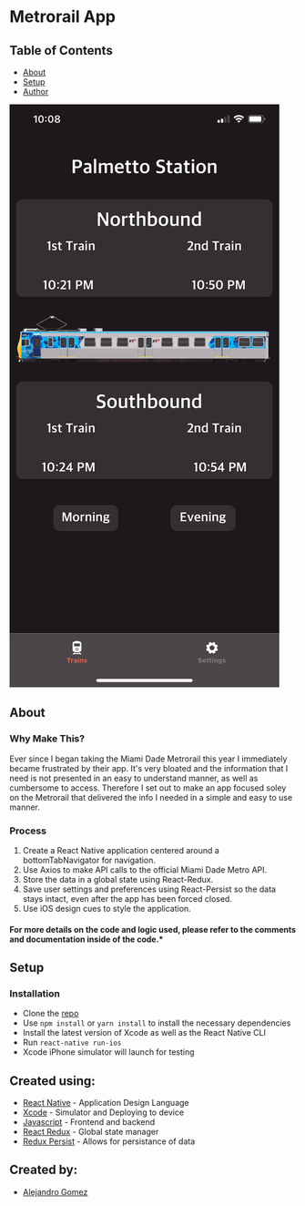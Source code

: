 # Metrorail App

## Table of Contents
- [About](#about)
- [Setup](#setup)
- [Author](#author)

![](MorningEveningStations.gif)
<br>

## About <a name="about"></a>

### Why Make This?

Ever since I began taking the Miami Dade Metrorail this year I immediately became frustrated by their app. 
It's very bloated and the information that I need is not presented in an easy to understand manner, as well as cumbersome to access.
Therefore I set out to make an app focused soley on the Metrorail that delivered the info I needed in a simple and easy to use manner.

### Process

1. Create a React Native application centered around a bottomTabNavigator for navigation.
2. Use Axios to make API calls to the official Miami Dade Metro API.
3. Store the data in a global state using React-Redux.
4. Save user settings and preferences using React-Persist so the data stays intact, even after the app has been forced closed.
5. Use iOS design cues to style the application.

#### For more details on the code and logic used, please refer to the comments and documentation inside of the code.*

## Setup <a name="setup"></a>

### Installation

*   Clone the [repo]('https://github.com/alegomez1/MetroTimes-React-Native/')
*   Use ```npm install``` or ```yarn install``` to install the necessary dependencies
*   Install the latest version of Xcode as well as the React Native CLI
*   Run ```react-native run-ios```
*   Xcode iPhone simulator will launch for testing

## Created using:
* [React Native](https://facebook.github.io/react-native/) - Application Design Language
* [Xcode](https://developer.apple.com/xcode/) - Simulator and Deploying to device
* [Javascript](https://www.javascript.com/) - Frontend and backend
* [React Redux](https://redux.js.org/basics/usage-with-react) - Global state manager
* [Redux Persist](https://github.com/rt2zz/redux-persist) - Allows for persistance of data

## Created by: <a name="author"></a>
* [Alejandro Gomez](https://github.com/alegomez1)
